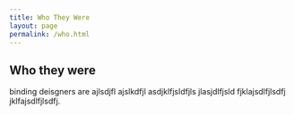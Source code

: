 ```yaml
---
title: Who They Were
layout: page
permalink: /who.html
---
```


## Who they were

binding deisgners are ajlsdjfl ajslkdfjl asdjklfjsldfjls jlasjdlfjsld fjklajsdlfjlsdfj jklfajsdlfjlsdfj. 
